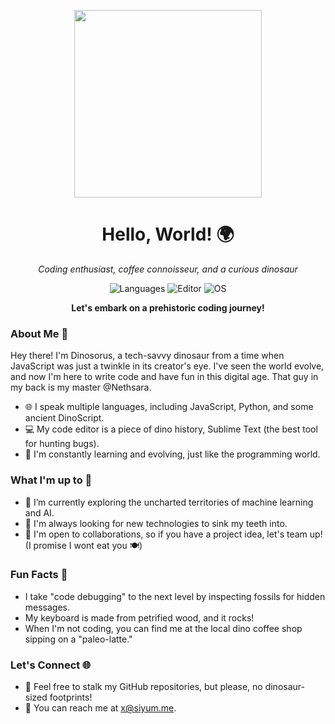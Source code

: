 <p align="center">
  <img src="https://raw.githubusercontent.com/Dinosorus/Dinosorus/main/dino.gif" width="300">
</p>

<h1 align="center">Hello, World! 🌍</h1>

<p align="center">
  <em>Coding enthusiast, coffee connoisseur, and a curious dinosaur</em>
</p>

<p align="center">
  <img src="https://img.shields.io/badge/Languages-JavaScript%20%7C%20Python%20%7C%20C%2B%2B%20%7C%20DinoScript-yellow" alt="Languages">
  <img src="https://img.shields.io/badge/Editor-VSCode%20%7C%20Sublime%20%7C%20RexEdit-brightgreen" alt="Editor">
  <img src="https://img.shields.io/badge/OS-Windows%20%7C%20Linux%20%7C%20Jurassic%20Park-blue" alt="OS">
</p>

<p align="center">
  <strong>Let's embark on a prehistoric coding journey!</strong>
</p>

### About Me 🦖

Hey there! I'm Dinosorus, a tech-savvy dinosaur from a time when JavaScript was just a twinkle in its creator's eye. I've seen the world evolve, and now I'm here to write code and have fun in this digital age. That guy in my back is my master @Nethsara.

- 🌐 I speak multiple languages, including JavaScript, Python, and some ancient DinoScript.
- 💻 My code editor is a piece of dino history, Sublime Text (the best tool for hunting bugs).
- 📖 I'm constantly learning and evolving, just like the programming world.

### What I'm up to 🚀

- 🔭 I’m currently exploring the uncharted territories of machine learning and AI.
- 🌱 I'm always looking for new technologies to sink my teeth into.
- 👯 I'm open to collaborations, so if you have a project idea, let's team up! (I promise I wont eat you 🍽️)

### Fun Facts 🦕

- I take "code debugging" to the next level by inspecting fossils for hidden messages.
- My keyboard is made from petrified wood, and it rocks!
- When I'm not coding, you can find me at the local dino coffee shop sipping on a "paleo-latte."

### Let's Connect 🌐

- 🦖 Feel free to stalk my GitHub repositories, but please, no dinosaur-sized footprints!
- 💬 You can reach me at x@siyum.me.


